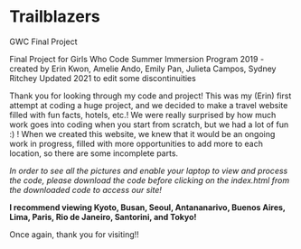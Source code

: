 # Trailblazers
GWC Final Project

Final Project for Girls Who Code Summer Immersion Program 2019 - created by Erin Kwon, Amelie Ando, Emily Pan, Julieta Campos, Sydney Ritchey
Updated 2021 to edit some discontinuities

Thank you for looking through my code and project! 
This was my (Erin) first attempt at coding a huge project, and we decided to make a travel website filled with fun facts, hotels, etc.! 
We were really surprised by how much work goes into coding when you start from scratch, but we had a lot of fun :) !
When we created this website, we knew that it would be an ongoing work in progress, filled with more opportunities to add more to each location, so there are some incomplete parts.

*In order to see all the pictures and enable your laptop to view and process the code, please download the code before clicking on the index.html from the downloaded code to access our site!*

**I recommend viewing Kyoto, Busan, Seoul, Antananarivo, Buenos Aires, Lima, Paris, Rio de Janeiro, Santorini, and Tokyo!**

Once again, thank you for visiting!!
